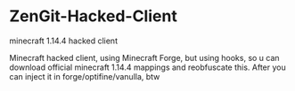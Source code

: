 # ZenGit-Hacked-Client
minecraft 1.14.4 hacked client

Minecraft hacked client, using Minecraft Forge, but using hooks, so u can download official minecraft 1.14.4 mappings and reobfuscate this.
After you can inject it in forge/optifine/vanulla, btw

